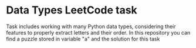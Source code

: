 # Data Types LeetCode task


Task includes working with many Python data types, considering their features to properly extract letters and their order.
In this repository you can find a puzzle stored in variable "a" and the solution for this task
